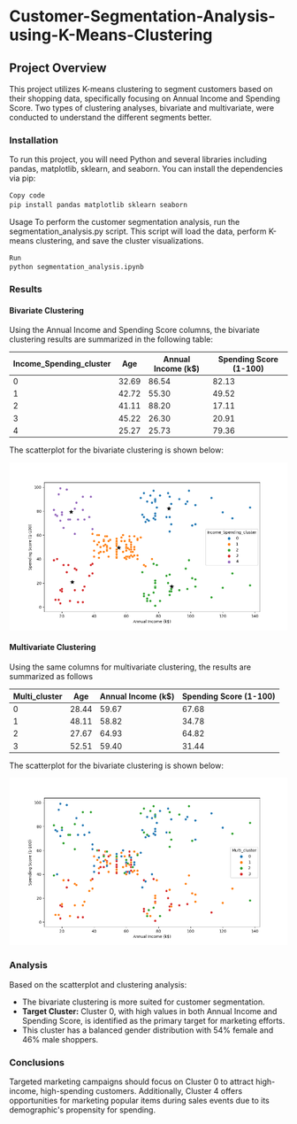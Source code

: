 # Customer-Segmentation-Analysis-using-K-Means-Clustering

## Project Overview
This project utilizes K-means clustering to segment customers based on their shopping data, specifically focusing on Annual Income and Spending Score. Two types of clustering analyses, bivariate and multivariate, were conducted to understand the different segments better.

### Installation
To run this project, you will need Python and several libraries including pandas, matplotlib, sklearn, and seaborn. You can install the dependencies via pip:

```bash
Copy code
pip install pandas matplotlib sklearn seaborn 
```

Usage
To perform the customer segmentation analysis, run the segmentation_analysis.py script. This script will load the data, perform K-means clustering, and save the cluster visualizations.

```notebook
Run
python segmentation_analysis.ipynb
```
### Results
#### Bivariate Clustering
Using the Annual Income and Spending Score columns, the bivariate clustering results are summarized in the following table:

| Income_Spending_cluster | Age     | Annual Income (k$) | Spending Score (1-100) |
|-------------------------|---------|--------------------|------------------------|
| 0                       | 32.69   | 86.54              | 82.13                  |
| 1                       | 42.72   | 55.30              | 49.52                  |
| 2                       | 41.11   | 88.20              | 17.11                  |
| 3                       | 45.22   | 26.30              | 20.91                  |
| 4                       | 25.27   | 25.73              | 79.36                  |


The scatterplot for the bivariate clustering is shown below:

![Bivariate](bi_cluster.png)

#### Multivariate Clustering
Using the same columns for multivariate clustering, the results are summarized as follows

| Multi_cluster | Age   | Annual Income (k$) | Spending Score (1-100) |
|---------------|-------|--------------------|------------------------|
| 0             | 28.44 | 59.67              | 67.68                  |
| 1             | 48.11 | 58.82              | 34.78                  |
| 2             | 27.67 | 64.93              | 64.82                  |
| 3             | 52.51 | 59.40              | 31.44                  |

The scatterplot for the bivariate clustering is shown below:

![Multivariate](multi_cluster.png)

### Analysis
Based on the scatterplot and clustering analysis:

* The bivariate clustering is more suited for customer segmentation.
* **Target Cluster:** Cluster 0, with high values in both Annual Income and Spending Score, is identified as the primary target for marketing efforts.
* This cluster has a balanced gender distribution with 54% female and 46% male shoppers.

### Conclusions
Targeted marketing campaigns should focus on Cluster 0 to attract high-income, high-spending customers. Additionally, Cluster 4 offers opportunities for marketing popular items during sales events due to its demographic's propensity for spending.
